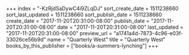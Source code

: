 +++
index = "-KzRjdSaDywC4i9ZLqDJ"
sort_create_date = 1511238660
sort_last_updated = 1511238660
sort_publish_date = 1511238660
create_date = "2017-11-20T20:31:00-08:00"
publish_date = "2017-11-20T20:31:00-08:00"
date = "2017-11-20T20:31:00-08:00"
last_updated = "2017-11-20T20:31:00-08:00"
preview_url = "a1741a4d-7873-4c96-e03f-33026ce56b9d"
name = "Quarterly West"
title = "Quarterly West"
books_by_this_publisher = ["books/a-summers-lynching"]
+++

